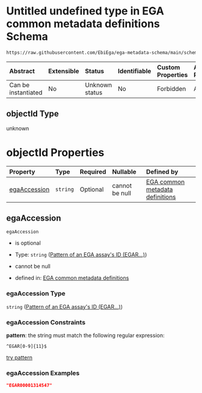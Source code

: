 # Untitled undefined type in EGA common metadata definitions Schema

```txt
https://raw.githubusercontent.com/EbiEga/ega-metadata-schema/main/schemas/EGA.common-definitions.json#/definitions/objectIdAndObjectTypeCheck/anyOf/6/properties/objectId
```



| Abstract            | Extensible | Status         | Identifiable | Custom Properties | Additional Properties | Access Restrictions | Defined In                                                                                           |
| :------------------ | :--------- | :------------- | :----------- | :---------------- | :-------------------- | :------------------ | :--------------------------------------------------------------------------------------------------- |
| Can be instantiated | No         | Unknown status | No           | Forbidden         | Allowed               | none                | [EGA.common-definitions.json\*](../../../schemas/EGA.common-definitions.json "open original schema") |

## objectId Type

unknown

# objectId Properties

| Property                      | Type     | Required | Nullable       | Defined by                                                                                                                                                                                                                                                                                                                                                                                                                            |
| :---------------------------- | :------- | :------- | :------------- | :------------------------------------------------------------------------------------------------------------------------------------------------------------------------------------------------------------------------------------------------------------------------------------------------------------------------------------------------------------------------------------------------------------------------------------ |
| [egaAccession](#egaaccession) | `string` | Optional | cannot be null | [EGA common metadata definitions](ega-4-definitions-check-that-the-objectids-accession-pattern-and-objecttype-match-anyof-assay-objectid-and-objecttype-check-properties-objectid-properties-pattern-of-an-ega-assays-id-egar.md "https://raw.githubusercontent.com/EbiEga/ega-metadata-schema/main/schemas/EGA.common-definitions.json#/definitions/objectIdAndObjectTypeCheck/anyOf/6/properties/objectId/properties/egaAccession") |

## egaAccession



`egaAccession`

*   is optional

*   Type: `string` ([Pattern of an EGA assay's ID (EGAR...)](ega-4-definitions-check-that-the-objectids-accession-pattern-and-objecttype-match-anyof-assay-objectid-and-objecttype-check-properties-objectid-properties-pattern-of-an-ega-assays-id-egar.md))

*   cannot be null

*   defined in: [EGA common metadata definitions](ega-4-definitions-check-that-the-objectids-accession-pattern-and-objecttype-match-anyof-assay-objectid-and-objecttype-check-properties-objectid-properties-pattern-of-an-ega-assays-id-egar.md "https://raw.githubusercontent.com/EbiEga/ega-metadata-schema/main/schemas/EGA.common-definitions.json#/definitions/objectIdAndObjectTypeCheck/anyOf/6/properties/objectId/properties/egaAccession")

### egaAccession Type

`string` ([Pattern of an EGA assay's ID (EGAR...)](ega-4-definitions-check-that-the-objectids-accession-pattern-and-objecttype-match-anyof-assay-objectid-and-objecttype-check-properties-objectid-properties-pattern-of-an-ega-assays-id-egar.md))

### egaAccession Constraints

**pattern**: the string must match the following regular expression:&#x20;

```regexp
^EGAR[0-9]{11}$
```

[try pattern](https://regexr.com/?expression=%5EEGAR%5B0-9%5D%7B11%7D%24 "try regular expression with regexr.com")

### egaAccession Examples

```json
"EGAR00001314547"
```
